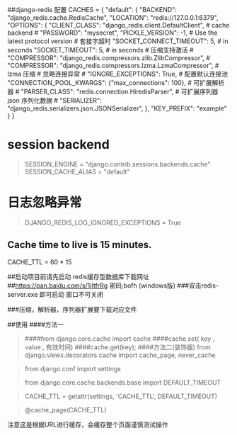 ##django-redis 配置
    CACHES = {
        "default": {
            "BACKEND": "django_redis.cache.RedisCache",
            "LOCATION": "redis://127.0.0.1:6379",
            "OPTIONS": {
                "CLIENT_CLASS": "django_redis.client.DefaultClient",  # cache backend
                # "PASSWORD": "mysecret",
                "PICKLE_VERSION": -1,  # Use the latest protocol version
                # 套接字超时
                "SOCKET_CONNECT_TIMEOUT": 5,  # in seconds
                "SOCKET_TIMEOUT": 5,  # in seconds
                # 压缩支持激活
                # "COMPRESSOR": "django_redis.compressors.zlib.ZlibCompressor",
                # "COMPRESSOR": "django_redis.compressors.lzma.LzmaCompressor",  # lzma 压缩
                # 忽略连接异常
                # "IGNORE_EXCEPTIONS": True,
                # 配置默认连接池
                "CONNECTION_POOL_KWARGS": {"max_connections": 100},
                # 可扩展解析器
                # "PARSER_CLASS": "redis.connection.HiredisParser",
                # 可扩展序列器   json 序列化数据
                # "SERIALIZER": "django_redis.serializers.json.JSONSerializer",
            },
            "KEY_PREFIX": "example"
        }
    }
 # session backend
>SESSION_ENGINE = "django.contrib.sessions.backends.cache" 
>SESSION_CACHE_ALIAS = "default"
# 日志忽略异常
> DJANGO_REDIS_LOG_IGNORED_EXCEPTIONS = True  

## Cache time to live is 15 minutes.
CACHE_TTL = 60 * 15


##启动项目前请先启动 redis缓存型数据库下载网址
##https://pan.baidu.com/s/1jItfrRg   密码;bofh (windows版)
###双击redis-server.exe 即可启动     窗口不可关闭

###压缩，解析器，序列器扩展要下载对应文件

##使用
####方法一
> ####from django.core.cache import cache
> ####cache.set( key , value , 有效时间)
> ####cache.get(key);
####方法二(装饰器)
>from django.views.decorators.cache import cache_page, never_cache

>from django.conf import settings

>from django.core.cache.backends.base import DEFAULT_TIMEOUT

>CACHE_TTL = getattr(settings, 'CACHE_TTL', DEFAULT_TIMEOUT)

>@cache_page(CACHE_TTL)

注意这是根据URL进行缓存，会缓存整个页面谨慎测试操作